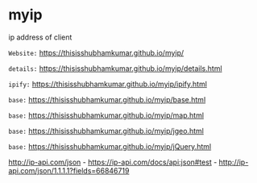 # myip
ip address of client

`Website:` https://thisisshubhamkumar.github.io/myip/

`details:` https://thisisshubhamkumar.github.io/myip/details.html

`ipify:` https://thisisshubhamkumar.github.io/myip/ipify.html

`base:` https://thisisshubhamkumar.github.io/myip/base.html


`base:` https://thisisshubhamkumar.github.io/myip/map.html

`base:` https://thisisshubhamkumar.github.io/myip/jgeo.html

`base:` https://thisisshubhamkumar.github.io/myip/jQuery.html



http://ip-api.com/json - https://ip-api.com/docs/api:json#test - http://ip-api.com/json/1.1.1.1?fields=66846719

